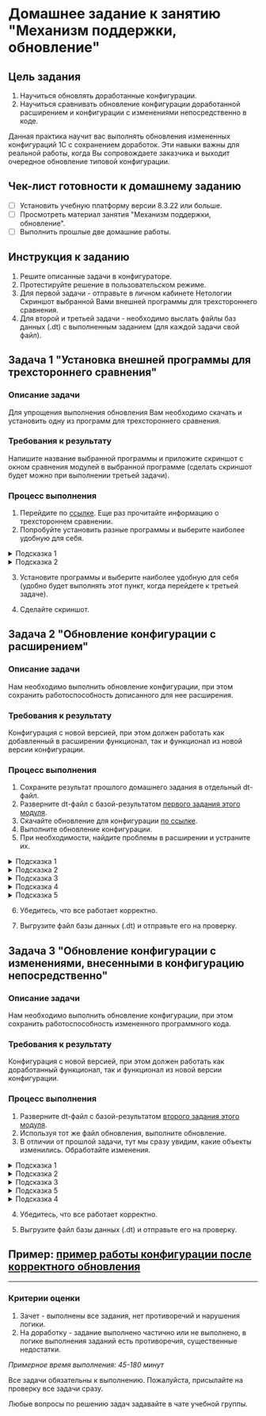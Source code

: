 # Домашнее задание к занятию "Механизм поддержки, обновление"

## Цель задания

1. Научиться обновлять доработанные конфигурации. 
2. Научиться сравнивать обновление конфигурации доработанной расширением и конфигурации с изменениями непосредственно в коде.

Данная практика научит вас выполнять обновления измененных конфигураций 1С с сохранением доработок. Эти навыки важны для реальной работы, когда Вы сопровождаете заказчика и выходит очередное обновление типовой конфигурации.

## Чек-лист готовности к домашнему заданию

- [ ] Установить учебную платформу версии 8.3.22 или больше.
- [ ] Просмотреть материал занятия "Механизм поддержки, обновление".
- [ ] Выполнить прошлые две домашние работы.

## Инструкция к заданию

1. Решите описанные задачи в конфигураторе.
2. Протестируйте решение в пользовательском режиме.
3. Для первой задачи - отправьте в личном кабинете Нетологии Скриншот выбранной Вами внешней программы для трехстороннего сравнения.
4. Для второй и третьей задачи - необходимо выслать файлы баз данных (.dt) с выполненным заданием (для каждой задачи свой файл).

## Задача 1 "Установка внешней программы для трехстороннего сравнения"

### Описание задачи
Для упрощения выполнения обновления Вам необходимо скачать и установить одну из программ для трехстороннего сравнения.

### Требования к результату
Напишите название выбранной программы и приложите скриншот с окном сравнения модулей в выбранной программе (сделать скриншот будет можно при выполнении третьей задачи).

### Процесс выполнения
1. Перейдите по [ссылке](https://wonderland.v8.1c.ru/blog/razvitie-sravneniya-obedineniya-moduley/). Еще раз прочитайте информацию о трехстороннем сравнении.
2. Попробуйте установить разные программы и выберите наиболее удобную для себя.
<details>
  <summary>Подсказка 1</summary>
  Наиболее популярными являются Kdiff3 и Perforce P4Merge. Вероятно, и Вам они могут приглянуться.
</details>
<details>
  <summary>Подсказка 2</summary>
  К сожалению, некоторые ссылки могут не открываться без VPN.
</details>

3. Установите программы и выберите наиболее удобную для себя (удобно будет выполнять этот пункт, когда перейдете к третьей задаче).
  
  
4. Сделайте скриншот.

## Задача 2 "Обновление конфигурации с расширением"

### Описание задачи
Нам необходимо выполнить обновление конфигурации, при этом сохранить работоспособность дописанного для нее расширения.

### Требования к результату
Конфигурация с новой версией, при этом должен работать как добавленный в расширении функционал, так и функционал из новой версии конфигурации.

### Процесс выполнения
1. Сохраните результат прошлого домашнего задания в отдельный dt-файл.
2. Разверните dt-файл с базой-результатом [первого задания этого модуля](homework-11-1.md).
3. Скачайте обновление для конфигурации [по ссылке](src/update.cfu).
4. Выполните обновление конфигурации.
5. При необходимости, найдите проблемы в расширении и устраните их.
<details>
  <summary>Подсказка 1</summary>
  Так как конфигурация находится на полной поддержке, при выполнении обновления никаких дополнительных окон не появится. 1С просто сообщит о том что конфигурация обновлена.
</details>
<details>
  <summary>Подсказка 2</summary>
  Запустите приложение в пользовательском режиме и проверьте, что тот функционал, который Вы дорабатывали, продолжает работать.
</details>
<details>
  <summary>Подсказка 3</summary>
  В справочнике Контрагенты появилась табличная часть "Приобретенная номенклатура", но это никак не пересекается с Вашими доработками (если Вы не добавляли на форму контрагентов отдельных команд и полей для работы с контактными лицами).
</details>
<details>
  <summary>Подсказка 4</summary>
  При открытии формы документа "Заказ покупателя", можно увидеть предупреждение, что возник конфликт с расширением. Теперь, при изменении строки, применяется только скидка указанная в табличной части, но скидка указанная в шапке документа игнорируется. Надо доработать расширение так, чтобы скидки суммировались, но при этом не превышали 100%.
</details>
<details>
  <summary>Подсказка 5</summary>
  Перенесите в блок "Удаление" новый код и дополните свой код в блоке Вставка так, чтобы считывался процент из табличной части.
</details>

6. Убедитесь, что все работает корректно.


7. Выгрузите файл базы данных (.dt) и отправьте его на проверку.

## Задача 3 "Обновление конфигурации с изменениями, внесенными в конфигурацию непосредственно"

### Описание задачи
Нам необходимо выполнить обновление конфигурации, при этом сохранить работоспособность измененного программного кода.

### Требования к результату
Конфигурация с новой версией, при этом должен работать как доработанный функционал, так и функционал из новой версии конфигурации.

### Процесс выполнения
1. Разверните dt-файл с базой-результатом [второго задания этого модуля](homework-11-2.md).
2. Используя тот же файл обновления, выполните обновление.
3. В отличии от прошлой задачи, тут мы сразу увидим, какие объекты изменились. Обработайте изменения.
<details>
  <summary>Подсказка 1</summary>
  Используйте режим "Показывать только дважды измененные свойства" чтобы не анализировать лишнее.
</details>
<details>
  <summary>Подсказка 2</summary>
  Сделайте скриншот с программой трехстороннего сравнения.
</details>
<details>
  <summary>Подсказка 3</summary>
  В форме документа поменялся программный код, убедитесь, что с добавленных Вами процедур сняты флажки (чтобы они не удалились).
  
  При этом на всех процедурах, которые добавлены в модуль флажки должны стоять.
</details>
<details>
  <summary>Подсказка 5</summary>
  Некоторые процедуры, как будто, не изменились. Однако, они были перенесены в новые области кода. Сохраните эти изменения.
</details>
<details>
  <summary>Подсказка 4</summary>
  Доработайте процедуру расчета строки.
</details>

4. Убедитесь, что все работает корректно.


5. Выгрузите файл базы данных (.dt) и отправьте его на проверку.

## Пример: [пример работы конфигурации после корректного обновления](examples/HW_11_3_example.md)

------

### Критерии оценки

1. Зачет - выполнены все задания, нет противоречий и нарушения логики. 
2. На доработку - задание выполнено частично или не выполнено, в логике выполнения заданий есть противоречия, существенные недостатки.

*Примерное время выполнения: 45-180 минут*

Все задачи обязательны к выполнению. Пожалуйста, присылайте на проверку все задачи сразу.

Любые вопросы по решению задач задавайте в чате учебной группы.

